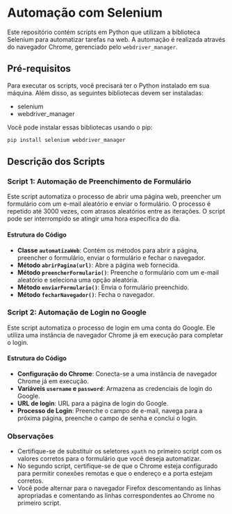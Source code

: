 # Automação com Selenium

Este repositório contém scripts em Python que utilizam a biblioteca Selenium para automatizar tarefas na web. A automação é realizada através do navegador Chrome, gerenciado pelo `webdriver_manager`.

## Pré-requisitos

Para executar os scripts, você precisará ter o Python instalado em sua máquina. Além disso, as seguintes bibliotecas devem ser instaladas:

- selenium
- webdriver_manager

Você pode instalar essas bibliotecas usando o pip:

```bash
pip install selenium webdriver_manager
```

## Descrição dos Scripts

### Script 1: Automação de Preenchimento de Formulário

Este script automatiza o processo de abrir uma página web, preencher um formulário com um e-mail aleatório e enviar o formulário. O processo é repetido até 3000 vezes, com atrasos aleatórios entre as iterações. O script pode ser interrompido se atingir uma hora específica do dia.

#### Estrutura do Código

- **Classe `automatizaWeb`**: Contém os métodos para abrir a página, preencher o formulário, enviar o formulário e fechar o navegador.
- **Método `abrirPagina(url)`**: Abre a página web fornecida.
- **Método `preencherFormulario()`**: Preenche o formulário com um e-mail aleatório e seleciona uma opção aleatória.
- **Método `enviarFormulario()`**: Envia o formulário preenchido.
- **Método `fecharNavegador()`**: Fecha o navegador.

### Script 2: Automação de Login no Google

Este script automatiza o processo de login em uma conta do Google. Ele utiliza uma instância de navegador Chrome já em execução para completar o login.

#### Estrutura do Código

- **Configuração do Chrome**: Conecta-se a uma instância de navegador Chrome já em execução.
- **Variáveis `username` e `password`**: Armazena as credenciais de login do Google.
- **URL de login**: URL para a página de login do Google.
- **Processo de Login**: Preenche o campo de e-mail, navega para a próxima página, preenche o campo de senha e conclui o login.

### Observações

- Certifique-se de substituir os seletores `xpath` no primeiro script com os valores corretos para o formulário que você deseja automatizar.
- No segundo script, certifique-se de que o Chrome esteja configurado para permitir conexões remotas e que o endereço e a porta estejam corretos.
- Você pode alternar para o navegador Firefox descomentando as linhas apropriadas e comentando as linhas correspondentes ao Chrome no primeiro script.
